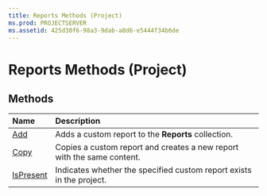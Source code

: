 ```yaml
---
title: Reports Methods (Project)
ms.prod: PROJECTSERVER
ms.assetid: 425d30f6-98a3-9dab-a8d6-e5444f34b6de
---
```



# Reports Methods (Project)

## Methods



|**Name**|**Description**|
|:-----|:-----|
|[Add](reports-add-method-project.md)|Adds a custom report to the  **Reports** collection.|
|[Copy](reports-copy-method-project.md)|Copies a custom report and creates a new report with the same content.|
|[IsPresent](reports-ispresent-method-project.md)|Indicates whether the specified custom report exists in the project.|

